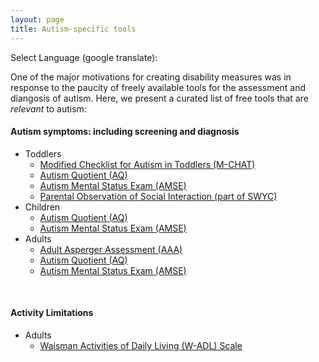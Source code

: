 ```yaml
---
layout: page
title: Autism-specific tools
---
```

  
Select Language (google translate):  

<div id="google_translate_element"></div><script type="text/javascript">
function googleTranslateElementInit() {
  new google.translate.TranslateElement({pageLanguage: 'en', layout: google.translate.TranslateElement.InlineLayout.SIMPLE, gaTrack: true, gaId: 'UA-64320648-1'}, 'google_translate_element');
}
</script><script type="text/javascript" src="//translate.google.com/translate_a/element.js?cb=googleTranslateElementInit"></script>  

One of the major motivations for creating disability measures was in response to the paucity of freely available tools for the assessment and diangosis of autism.  Here, we present a curated list of free tools that are *relevant* to autism:

#### Autism symptoms: including screening and diagnosis
* Toddlers
  * [Modified Checklist for Autism in Toddlers (M-CHAT)](http://disabilitymeasures.org/m-chat)
  * [Autism Quotient (AQ)](http://disabilitymeasures.org/aq)
  * [Autism Mental Status Exam (AMSE)](http://disabilitymeasures.org/amse)
  * [Parental Observation of Social Interaction (part of SWYC)](http://disabilitymeasures.org/swyc)
* Children
  * [Autism Quotient (AQ)](http://disabilitymeasures.org/aq)
  * [Autism Mental Status Exam (AMSE)](http://disabilitymeasures.org/amse)
* Adults
  * [Adult Asperger Assessment (AAA)](http://disabilitymeasures.org/aaa)
  * [Autism Quotient (AQ)](http://disabilitymeasures.org/aq)
  * [Autism Mental Status Exam (AMSE)](http://disabilitymeasures.org/amse)

<br>

#### Activity Limitations
* Adults
  * [Waisman Activities of Daily Living (W-ADL) Scale](http://disabilitymeasures.org/w-adl)

